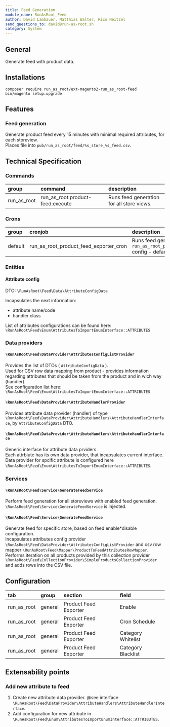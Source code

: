 ```yaml
---
title: Feed Generation
module_name: RunAsRoot_Feed
author: David Lambauer, Matthias Walter, Rico Neitzel
send_questions_to: david@run-as-root.sh
category: System
---
```


## General

Generate feed with product data.

## Installations
```
composer require run_as_root/ext-magento2-run_as_root-feed
bin/magento setup:upgrade
```

## Features

### Feed generation

Generate product feed every 15 minutes with minimal required attributes, for each storeview.  
Places file into `pub/run_as_root/feed/%s_store_%s_feed.csv`.

## Technical Specification

### Commands

| group | command | description |
|:------|:--------|:------------|
|    run_as_root   |     run_as_root:product-feed:execute    |      Runs feed generation for all store views.       |

### Crons

| group | cronjob | description |
|:------|:--------|:------------|
|    default   |   run_as_root_product_feed_exporter_cron      |   Runs feed generation based on `run_as_root_product_feed/general/cron_schedule` config - default each 15 minutes         |

### Entities

#### Attribute config
DTO: `\RunAsRoot\Feed\Data\AttributeConfigData`

Incapsulates the next information:
* attribute name/code
* handler class

List of attributes configurations can be found here: `\RunAsRoot\Feed\Enum\AttributesToImportEnumInterface::ATTRIBUTES`

### Data providers

#### `\RunAsRoot\Feed\DataProvider\AttributesConfigListProvider`
Provides the list of DTOs ( `AttributeConfigData` ).  
Used for CSV row data mapping from product - provides information regarding attributes that should be taken from the product and in wich way (handler).  
See configuration list here: `\RunAsRoot\Feed\Enum\AttributesToImportEnumInterface::ATTRIBUTES`

#### `\RunAsRoot\Feed\DataProvider\AttributeHandlerProvider`
Provides attribute data provider (handler) of type `\RunAsRoot\Feed\DataProvider\AttributeHandlers\AttributeHandlerInterface`, by `AttributeConfigData` DTO.

#### `\RunAsRoot\Feed\DataProvider\AttributeHandlers\AttributeHandlerInterface`
Generic interface for attribute data prviders.  
Each attrbiute has its own data provider, that incapsulates current interface.  
Data provider for spcific attribute is configured here `\RunAsRoot\Feed\Enum\AttributesToImportEnumInterface::ATTRIBUTES`.

### Services

#### `\RunAsRoot\Feed\Service\GenerateFeedService`
Perform feed generation for all storeviews with enabled feed generation.  
`\RunAsRoot\Feed\Service\GenerateFeedService` is injected.

#### `\RunAsRoot\Feed\Service\GenerateFeedService`
Generate feed for specific store, based on feed enable*disable configuration.  
Incapsulates attributes config provider `\RunAsRoot\Feed\DataProvider\AttributesConfigListProvider` and csv row mapper `\RunAsRoot\Feed\Mapper\ProductToFeedAttributesRowMapper`.  
Performs iteration on all products provided by this collection provider `\RunAsRoot\Feed\CollectionProvider\SimpleProductsCollectionProvider` and adds rows into the CSV file.

## Configuration

| tab     | group   | section               | field              |
|:--------|:--------|:----------------------|:-------------------|
| run_as_root | general | Product Feed Exporter | Enable             |
| run_as_root | general | Product Feed Exporter | Cron Schedule      |
| run_as_root | general | Product Feed Exporter | Category Whitelist |
| run_as_root | general | Product Feed Exporter | Category Blacklist |


## Extensability points
### Add new attribute to feed
1. Create new attribute data provider. @see interface `\RunAsRoot\Feed\DataProvider\AttributeHandlers\AttributeHandlerInterface`.
2. Add configuration for new attribute in `\RunAsRoot\Feed\Enum\AttributesToImportEnumInterface::ATTRIBUTES`.
